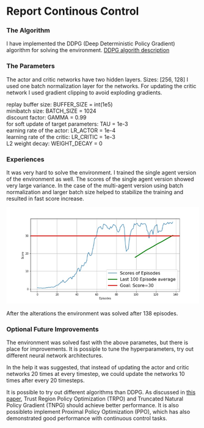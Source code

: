 # Report Continous Control

### The Algorithm

I have implemented the DDPG (Deep Deterministic Policy Gradient) algorithm for solving the environment. [DDPG algorith description](https://arxiv.org/abs/1509.02971)

### The Parameters

The actor and critic networks have two hidden layers. Sizes: [256, 128]
I used one batch normalization layer for the networks.
For updating the critic network I used gradient clipping to avoid exploding gradients.

replay buffer size:                     BUFFER_SIZE = int(1e5)  
minibatch size:                         BATCH_SIZE = 1024      
discount factor:                        GAMMA = 0.99           
for soft update of target parameters:   TAU = 1e-3            
earning rate of the actor:              LR_ACTOR = 1e-4         
learning rate of the critic:            LR_CRITIC = 1e-3        
L2 weight decay:                        WEIGHT_DECAY = 0

### Experiences

It was very hard to solve the environment. I trained the single agent version of the environment as well. The scores of the single agent version showed very large variance.
In the case of the multi-agent version using batch normalization and larger batch size helped to stabilize the training and resulted in fast score increase.

![scores](https://github.com/sinusgamma/DRL-Continous-Control/blob/master/result.jpg)

After the alterations the environment was solved after 138 episodes.

### Optional Future Improvements

The environment was solved fast with the above parametes, but there is place for improvements. It is possiple to tune the hyperparameters, try out different neural network architectures.

In the help it was suggested, that instead of updating the actor and critic networks 20 times at every timestep, we could update the networks 10 times after every 20 timesteps. 

It is possible to try out different algorithms than DDPG. As discussed in [this paper](https://arxiv.org/abs/1604.06778), Trust Region Policy Optimization (TRPO) and Truncated Natural Policy Gradient (TNPG) should achieve better performance. It is also possibleto implement Proximal Policy Optimization (PPO), which has also demonstrated good performance with continuous control tasks.

